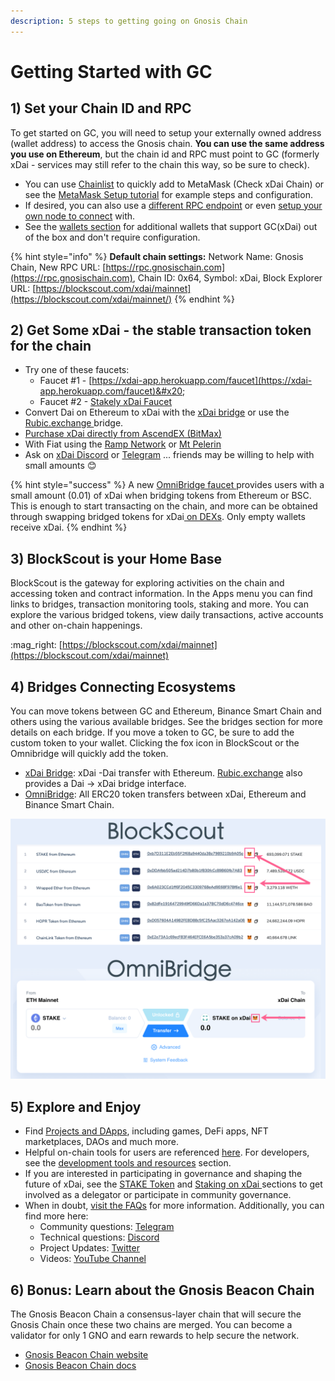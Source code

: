 ```yaml
---
description: 5 steps to getting going on Gnosis Chain
---
```


# Getting Started with GC

## 1) Set your Chain ID and RPC

To get started on GC, you will need to setup your externally owned address (wallet address) to access the Gnosis chain. **You can use the same address you use on Ethereum**, but the chain id and RPC must point to GC (formerly xDai - services may still refer to the chain this way, so be sure to check). &#x20;

* You can use [Chainlist](https://chainlist.org/) to quickly add to MetaMask (Check xDai Chain) or see the [MetaMask Setup tutorial](../wallets/metamask/metamask-setup.md) for example steps and configuration.
* If desired, you can also use a [different RPC endpoint](../../for-developers/developer-resources/#json-rpc-endpoints) or even [setup your own node to connect](../../for-developers/install-xdai-client/) with.
* See the [wallets section](../wallets/) for additional wallets that support GC(xDai) out of the box and don't require configuration.

{% hint style="info" %}
**Default chain settings:** Network Name: Gnosis Chain,  New RPC URL: [https://rpc.gnosischain.com](https://rpc.gnosischain.com), Chain ID: 0x64, Symbol: xDai, Block Explorer URL: [https://blockscout.com/xdai/mainnet](https://blockscout.com/xdai/mainnet/)
{% endhint %}

## 2) Get Some xDai - the stable transaction token for the chain

* Try one of these faucets:
  * Faucet #1 - [https://xdai-app.herokuapp.com/faucet](https://xdai-app.herokuapp.com/faucet)&#x20;
  * Faucet #2 - [Stakely xDai Faucet](https://stakely.io/en/faucet/gnosis-chain-xdai)
* Convert Dai on Ethereum to xDai with the [xDai bridge](../bridges/converting-xdai-via-bridge/) or use the [Rubic.exchange ](https://rubic.exchange/)bridge.
* [Purchase xDai directly from AscendEX (BitMax)](https://bitmax.io/en/basic/cashtrade-spottrading/usdt/xdai)
* With Fiat using the [Ramp Network](../get-xdai-tokens/buying-xdai-with-fiat/ramp-network.md) or [Mt Pelerin](../get-xdai-tokens/buying-xdai-with-fiat/mt-pelerin.md)
* Ask on [xDai Discord](https://discord.gg/mPJ9zkq) or [Telegram](https://t.me/xdaistable) ... friends may be willing to help with small amounts :blush:&#x20;

{% hint style="success" %}
A new [OmniBridge faucet ](../get-xdai-tokens/xdai-faucet.md#omnibridge-faucet) provides users with a small amount (0.01) of xDai when bridging tokens from Ethereum or BSC. This is enough to start transacting on the chain, and more can be obtained through swapping bridged tokens for xDai[ on DEXs](../../about-gc/project-spotlights/#defi). Only empty wallets receive xDai.
{% endhint %}

## 3) BlockScout is your Home Base

BlockScout is the gateway for exploring activities on the chain and accessing token and contract information. In the Apps menu you can find links to bridges, transaction monitoring tools, staking and more. You can explore the various bridged tokens, view daily transactions, active accounts and other on-chain happenings.

:mag\_right: [https://blockscout.com/xdai/mainnet](https://blockscout.com/xdai/mainnet)

## 4) Bridges Connecting Ecosystems

You can move tokens between GC and Ethereum, Binance Smart Chain and others using the various available bridges. See the bridges section for more details on each bridge.  If you move a token to GC, be sure to add the custom token to your wallet. Clicking the fox icon in BlockScout or the Omnibridge will quickly add the token.

* [xDai Bridge](https://bridge.xdaichain.com/): xDai -Dai transfer with Ethereum. [Rubic.exchange](https://rubic.exchange/) also provides a Dai -> xDai bridge interface.
* [OmniBridge](https://omni.xdaichain.com/): All ERC20 token transfers between xDai, Ethereum and Binance Smart Chain.

![Add tokens bridged to xDai to your MetaMask Wallet by clicking the Fox icon](<../../.gitbook/assets/foxes (2) (2) (2) (2) (2) (2) (2) (2) (2) (1).png>)

## 5) Explore and Enjoy

* Find [Projects and DApps](../../about-gc/project-spotlights/), including games, DeFi apps, NFT marketplaces, DAOs and much more.
* Helpful on-chain tools for users are referenced [here](../applications/). For developers, see the [development tools and resources](../../for-developers/developer-resources/) section.
* If you are interested in participating in governance and shaping the future of xDai, see the [STAKE Token](../../for-stakers/staking-with-gno-on-the-gnosis-beacon-chain/stake-token/) and [Staking on xDai ](../../for-stakers/staking-with-gno-on-the-gnosis-beacon-chain/stake-token/staking-protocol/)sections to get involved as a delegator or participate in community governance.
* When in doubt, [visit the FAQs](../../about-gc/faqs/) for more information. Additionally, you can find more here:
  * Community questions: [Telegram](https://t.me/xdaistable)
  * Technical questions: [Discord](https://discord.gg/mPJ9zkq)
  * Project Updates: [Twitter](https://twitter.com/xdaichain)
  * Videos: [YouTube Channel ](https://www.youtube.com/channel/UC93IarcktP0-dZzpI\_vvO3g)

## 6) Bonus: Learn about the Gnosis Beacon Chain

The Gnosis Beacon Chain a consensus-layer chain that will secure the Gnosis Chain once these two chains are merged. You can become a validator for only 1 GNO and earn rewards to help secure the network.&#x20;

* [Gnosis Beacon Chain website](https://www.gnosischain.com/)
* [Gnosis Beacon Chain docs](https://docs.gnosischain.com/)
